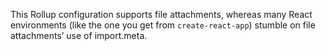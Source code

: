 This Rollup configuration supports file attachments, whereas many React environments (like the one you get from `create-react-app`) stumble on file attachments’ use of import.meta.